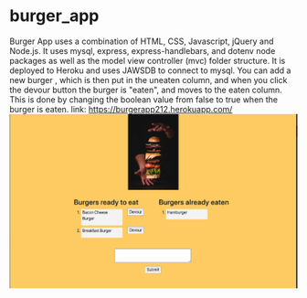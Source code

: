 # burger_app
Burger App uses a combination of HTML, CSS, Javascript, jQuery and Node.js. It uses mysql, express, express-handlebars, and dotenv node packages as well as the model view controller (mvc) folder structure. It is deployed to Heroku and uses JAWSDB to connect to mysql. You can add a new burger , which is then put in the uneaten column, and when you click the devour button the burger is "eaten", and moves to the eaten column. This is done by changing the boolean value from false to true when the burger is eaten.
link: https://burgerapp212.herokuapp.com/
![buger](/assets/bugerapp.png)